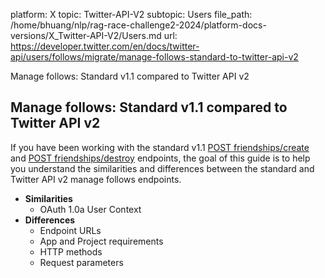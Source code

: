 platform: X
topic: Twitter-API-V2
subtopic: Users
file_path: /home/bhuang/nlp/rag-race-challenge2-2024/platform-docs-versions/X_Twitter-API-V2/Users.md
url: https://developer.twitter.com/en/docs/twitter-api/users/follows/migrate/manage-follows-standard-to-twitter-api-v2

Manage follows: Standard v1.1 compared to Twitter API v2

## Manage follows: Standard v1.1 compared to Twitter API v2

If you have been working with the standard v1.1 [POST friendships/create](https://developer.twitter.com/en/docs/twitter-api/v1/accounts-and-users/follow-search-get-users/api-reference/post-friendships-create) and [POST friendships/destroy](https://developer.twitter.com/en/docs/twitter-api/v1/accounts-and-users/follow-search-get-users/api-reference/post-friendships-destroy) endpoints, the goal of this guide is to help you understand the similarities and differences between the standard and Twitter API v2 manage follows endpoints.

* **Similarities**
    * OAuth 1.0a User Context
* **Differences**
    * Endpoint URLs
    * App and Project requirements
    * HTTP methods
    * Request parameters